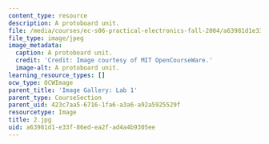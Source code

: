 ```yaml
---
content_type: resource
description: A protoboard unit.
file: /media/courses/ec-s06-practical-electronics-fall-2004/a63981d1e33f86edea2fad4a4b9305ee_2.jpg
file_type: image/jpeg
image_metadata:
  caption: A protoboard unit.
  credit: 'Credit: Image courtesy of MIT OpenCourseWare.'
  image-alt: A protoboard unit.
learning_resource_types: []
ocw_type: OCWImage
parent_title: 'Image Gallery: Lab 1'
parent_type: CourseSection
parent_uid: 423c7aa5-6716-1fa6-a3a6-a92a5925529f
resourcetype: Image
title: 2.jpg
uid: a63981d1-e33f-86ed-ea2f-ad4a4b9305ee
---
```

